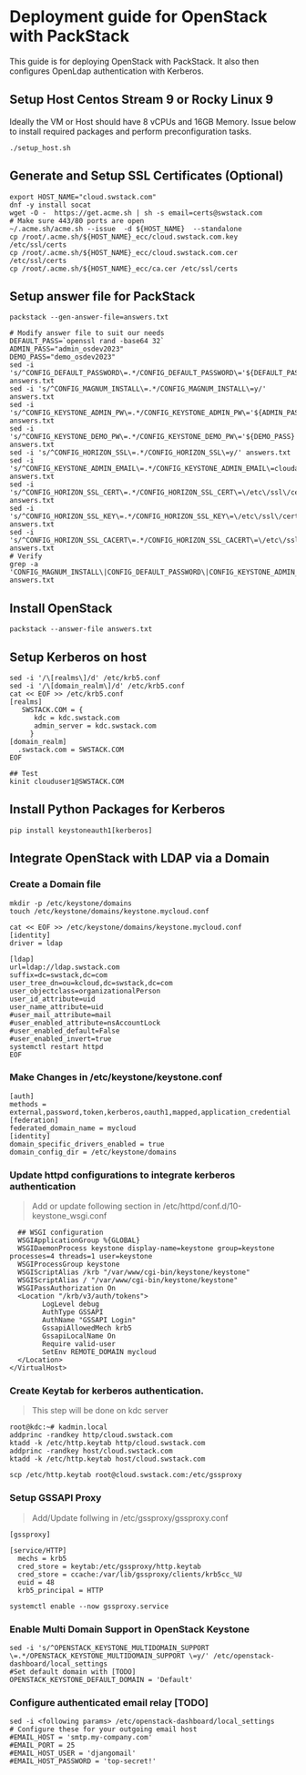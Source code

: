# Deployment guide for OpenStack with PackStack
This guide is for deploying OpenStack with PackStack. It also then configures OpenLdap authentication with Kerberos. 

## Setup Host Centos Stream 9 or Rocky Linux 9

Ideally the VM or Host should have 8 vCPUs and 16GB Memory.
Issue below to install required packages and perform preconfiguration tasks.

```
./setup_host.sh
```

## Generate and Setup SSL Certificates (Optional)

```
export HOST_NAME="cloud.swstack.com"
dnf -y install socat
wget -O -  https://get.acme.sh | sh -s email=certs@swstack.com
# Make sure 443/80 ports are open
~/.acme.sh/acme.sh --issue  -d ${HOST_NAME}  --standalone
cp /root/.acme.sh/${HOST_NAME}_ecc/cloud.swstack.com.key /etc/ssl/certs
cp /root/.acme.sh/${HOST_NAME}_ecc/cloud.swstack.com.cer /etc/ssl/certs
cp /root/.acme.sh/${HOST_NAME}_ecc/ca.cer /etc/ssl/certs
```

## Setup answer file for PackStack
```
packstack --gen-answer-file=answers.txt

# Modify answer file to suit our needs
DEFAULT_PASS=`openssl rand -base64 32`
ADMIN_PASS="admin_osdev2023"
DEMO_PASS="demo_osdev2023"
sed -i 's/^CONFIG_DEFAULT_PASSWORD\=.*/CONFIG_DEFAULT_PASSWORD\='${DEFAULT_PASS}'/' answers.txt
sed -i 's/^CONFIG_MAGNUM_INSTALL\=.*/CONFIG_MAGNUM_INSTALL\=y/' answers.txt
sed -i 's/^CONFIG_KEYSTONE_ADMIN_PW\=.*/CONFIG_KEYSTONE_ADMIN_PW\='${ADMIN_PASS}'/' answers.txt
sed -i 's/^CONFIG_KEYSTONE_DEMO_PW\=.*/CONFIG_KEYSTONE_DEMO_PW\='${DEMO_PASS}'/' answers.txt
sed -i 's/^CONFIG_HORIZON_SSL\=.*/CONFIG_HORIZON_SSL\=y/' answers.txt
sed -i 's/^CONFIG_KEYSTONE_ADMIN_EMAIL\=.*/CONFIG_KEYSTONE_ADMIN_EMAIL\=cloudadmin@swstack.com/' answers.txt
sed -i 's/^CONFIG_HORIZON_SSL_CERT\=.*/CONFIG_HORIZON_SSL_CERT\=\/etc\/ssl\/certs\/cloud\.swstack\.com\.key/' answers.txt
sed -i 's/^CONFIG_HORIZON_SSL_KEY\=.*/CONFIG_HORIZON_SSL_KEY\=\/etc\/ssl\/certs\/cloud\.swstack\.com\.key/' answers.txt
sed -i 's/^CONFIG_HORIZON_SSL_CACERT\=.*/CONFIG_HORIZON_SSL_CACERT\=\/etc\/ssl\/certs\/ca\.cer/' answers.txt
# Verify
grep -a 'CONFIG_MAGNUM_INSTALL\|CONFIG_DEFAULT_PASSWORD\|CONFIG_KEYSTONE_ADMIN_PW\|CONFIG_KEYSTONE_DEMO_PW\|CONFIG_HORIZON_SSL\|CONFIG_KEYSTONE_ADMIN_EMAIL\|CONFIG_HORIZON_SSL_CERT\|CONFIG_HORIZON_SSL_KEY\|CONFIG_HORIZON_SSL_CACERT' answers.txt
```

## Install OpenStack
```
packstack --answer-file answers.txt
```
## Setup Kerberos on host
```
sed -i '/\[realms\]/d' /etc/krb5.conf
sed -i '/\[domain_realm\]/d' /etc/krb5.conf
cat << EOF >> /etc/krb5.conf
[realms]
   SWSTACK.COM = {
      kdc = kdc.swstack.com
      admin_server = kdc.swstack.com
     }
[domain_realm]
  .swstack.com = SWSTACK.COM
EOF

## Test
kinit clouduser1@SWSTACK.COM
```
## Install Python Packages for Kerberos
```
pip install keystoneauth1[kerberos]
```
## Integrate OpenStack with LDAP via a Domain
### Create a Domain file
```
mkdir -p /etc/keystone/domains
touch /etc/keystone/domains/keystone.mycloud.conf

cat << EOF >> /etc/keystone/domains/keystone.mycloud.conf
[identity]
driver = ldap

[ldap]
url=ldap://ldap.swstack.com
suffix=dc=swstack,dc=com
user_tree_dn=ou=kcloud,dc=swstack,dc=com
user_objectclass=organizationalPerson
user_id_attribute=uid
user_name_attribute=uid
#user_mail_attribute=mail
#user_enabled_attribute=nsAccountLock
#user_enabled_default=False
#user_enabled_invert=true
systemctl restart httpd
EOF
```
### Make Changes in /etc/keystone/keystone.conf
```
[auth]
methods = external,password,token,kerberos,oauth1,mapped,application_credential
[federation]
federated_domain_name = mycloud
[identity]
domain_specific_drivers_enabled = true
domain_config_dir = /etc/keystone/domains
```
### Update httpd configurations to integrate kerberos authentication
> Add or update following section in /etc/httpd/conf.d/10-keystone_wsgi.conf
```
  ## WSGI configuration
  WSGIApplicationGroup %{GLOBAL}
  WSGIDaemonProcess keystone display-name=keystone group=keystone processes=4 threads=1 user=keystone
  WSGIProcessGroup keystone
  WSGIScriptAlias /krb "/var/www/cgi-bin/keystone/keystone"
  WSGIScriptAlias / "/var/www/cgi-bin/keystone/keystone"
  WSGIPassAuthorization On
  <Location "/krb/v3/auth/tokens">
        LogLevel debug
        AuthType GSSAPI
        AuthName "GSSAPI Login"
        GssapiAllowedMech krb5
        GssapiLocalName On
        Require valid-user
        SetEnv REMOTE_DOMAIN mycloud
  </Location>
</VirtualHost>
```
### Create Keytab for kerberos authentication. 
> This step will be done on kdc server
```
root@kdc:~# kadmin.local
addprinc -randkey http/cloud.swstack.com
ktadd -k /etc/http.keytab http/cloud.swstack.com
addprinc -randkey host/cloud.swstack.com
ktadd -k /etc/http.keytab host/cloud.swstack.com
```
```
scp /etc/http.keytab root@cloud.swstack.com:/etc/gssproxy
```
### Setup GSSAPI Proxy
> Add/Update follwing in /etc/gssproxy/gssproxy.conf
```
[gssproxy]

[service/HTTP]
  mechs = krb5
  cred_store = keytab:/etc/gssproxy/http.keytab
  cred_store = ccache:/var/lib/gssproxy/clients/krb5cc_%U
  euid = 48
  krb5_principal = HTTP
```
```
systemctl enable --now gssproxy.service
```

### Enable Multi Domain Support in OpenStack Keystone
```
sed -i 's/^OPENSTACK_KEYSTONE_MULTIDOMAIN_SUPPORT \=.*/OPENSTACK_KEYSTONE_MULTIDOMAIN_SUPPORT \=y/' /etc/openstack-dashboard/local_settings
#Set default domain with [TODO]
OPENSTACK_KEYSTONE_DEFAULT_DOMAIN = 'Default'
```
### Configure authenticated email relay [TODO]
```
sed -i <following params> /etc/openstack-dashboard/local_settings
# Configure these for your outgoing email host
#EMAIL_HOST = 'smtp.my-company.com'
#EMAIL_PORT = 25
#EMAIL_HOST_USER = 'djangomail'
#EMAIL_HOST_PASSWORD = 'top-secret!'
```

### 
